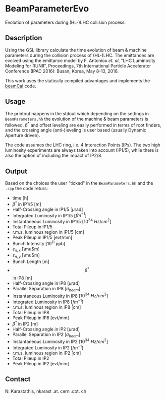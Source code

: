 # BeamParameterEvo
Evolution of parameters during (HL-)LHC collision process.

## Description
Using the GSL library calculate the time evolution of beam & machine parameters during the collision process of (HL-)LHC. The emittances are evolved using the emittance model by F. Antoniou *et. al*, "LHC Luminosity Modeling for RUNII", Proceedings, 7th International Particle Accelerator Conference (IPAC 2016): Busan, Korea, May 8-13, 2016.

This work uses the statically compiled advantages and implements the [beamCal](http://www.github.com/nkarast/beamCal) code.

## Usage

The printout happens in the stdout which depending on the settings in `BeamParameters.hh` the evolution of the machine & beam parameters is followed.
$\beta^*$ and offset leveling are easily performed in terms of root finders, and the crossing angle (anti-)leveling is user based (usually Dynamic Aperture driven).

The code assumes the LHC ring, i.e. 4 Interaction Points (IPs). The two high luminosity experiments are always taken into account (IP1/5), while there is also the option of including the impact of IP2/8.

## Output

Based on the choices the user "ticked" in the `BeamParameters.hh` and the `.cpp` the code returs:
- time [h]
- $\beta^{*}$ in IP1/5 [m]
- Half-Crossing angle in IP1/5 [$\mu$rad]
- Integrated Luminosity in IP1/5 [$fm^{-1}$]
- Instantaneous Luminosity in IP1/5 [$10^{34}$ $Hz/cm^{2}$]
- Total Pileup in IP1/5
- r.m.s. luminous region in IP1/5 [cm]
- Peak Pileup in IP1/5 [evt/mm]
- Bunch Intensity [$10^{11}$ ppb]
- $\varepsilon_{n,x}$ [\mu$m]
- $\varepsilon_{n,y}$ [\mu$m]
- Bunch Length [m]
- $$\beta^*$$ in IP8 [m]
- Half-Crossing angle in IP8 [$\mu$rad]
- Parallel Separation in IP8 [$\sigma_{beam}$]
- Instantaneous Luminosity in IP8 [$10^{34}$ $Hz/cm^{2}$]
- Integrated Luminosity in IP8 [$fm^{-1}$]
- r.m.s. luminous region in IP8 [cm]
- Total Pileup in IP8
- Peak Pileup in IP8 [evt/mm]
- $\beta^*$ in IP2 [m]
- Half-Crossing angle in IP2 [$\mu$rad]
- Parallel Separation in IP2 [$\sigma_{beam}$]
- Instantaneous Luminosity in IP2 [$10^{34}$ $Hz/cm^{2}$]
- Integrated Luminosity in IP2 [$fm^{-1}$]
- r.m.s. luminous region in IP2 [cm]
- Total Pileup in IP2
- Peak Pileup in IP2 [evt/mm]


## Contact
N. Karastathis, nkarast .at. cern .dot. ch
